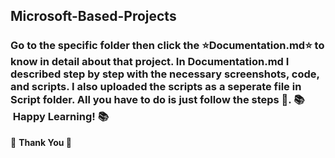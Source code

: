 ## Microsoft-Based-Projects
### Go to the specific folder then click the :star:Documentation.md:star:&nbsp;to know in detail about that project. In Documentation.md I described step by step with the necessary screenshots, code, and scripts. I also uploaded the scripts as a seperate file in **Script** folder. All you have to do is just follow the steps 🙂. :books: &nbsp;Happy Learning! :books: &nbsp; <br>
:diamond_shape_with_a_dot_inside: <b>Thank You<b> :diamond_shape_with_a_dot_inside:
